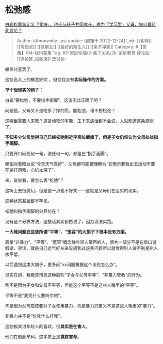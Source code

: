 # 松弛感
[白岩松重新定义「爹味」，称应与孩子共同成长，成为「学习型」父母，如何看待此言论？](https://www.zhihu.com/question/574088280/answer/2813834462)

> Author: #Anonymity
> Last update: [编辑于 2022-12-24]
> Link: [[爹味]] [[零起点]] [[做朋友]] [[最好的陌生人]] [[亲子冲突]]
> Category: #【答集】/04-社科答集
> Tag: #3-家庭伦理/2-亲子关系/2b-家庭教育 
> 评论区: [[评论区_松弛感]]
> 泛讨论:

媚俗讨喜罢了。

这些高大上的概念好吹 ，但往往没有**实际操作的方案。**

**举个很现实的例子：**

白说“要松弛，不要指手画脚”，这该无比正确了吧？

问题是，父母又不是吃多了撑的慌，能松弛，谁不想松弛？

这哪里需要人来教？这是动物的本能，生下来连话都不会说，人就知道这条原则了。

**不知多少父母觉得自己已经松弛到近乎高位截瘫了，但是子女仍然认为父母处处指手画脚。**

只要开口问任何一句，说任何一句，都是在“指手画脚”。

哪怕对着阳台说“今天天气真好”，父母都可能被理解为“在暗示要我出去运动不要在家打游戏，心机太深了”。

来，说说看，要怎么再“松弛”？

这听上去很魔幻，但是这一点也不好笑——这就是父母们在面对的现实。

这种状态甚至都不罕见。

松弛和指手画脚的分界何在？

没有这个分界方法，这些话其实都白说了，因为没法实践。

**一大堆问题在这些所谓“平等”、“宽容”的大旗子下根本没有方案。**

高举“非暴力”、“平等”、“宽容”概念赚年轻人掌声的人，很大一部分不是在信口说假话、空话，就是自己运气好从来没遇到过这些问题所以就觉得别人做不到是别人水平低。

以后遇到这类大旗子，要多问“xx问题根据这个法则怎么办”。

说实在的，我极其憎恶这种鼓吹“子女与父母平等”、“非暴力管教”的行为。

倒不是因为子女和父母不平等，但是这个平等不是这些人嘴里的“平等”。

平等不是“我凭什么要听你的”。

不是因为父母应该要对子女使用暴力，而是暴力的定义不是这些人嘴里的“暴力”。

非暴力并不是“你凭什么打我”。

这些极其讨年轻人的喜欢，但**其实是在害人**。

他们在借此牟利，这本质上是**谋财害命**。
